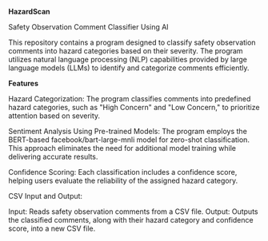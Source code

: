 **HazardScan**

Safety Observation Comment Classifier Using AI

This repository contains a program designed to classify safety observation comments into hazard categories based on their severity. The program utilizes natural language processing (NLP) capabilities provided by large language models (LLMs) to identify and categorize comments efficiently.

**Features**

Hazard Categorization:
The program classifies comments into predefined hazard categories, such as "High Concern" and "Low Concern," to prioritize attention based on severity.

Sentiment Analysis Using Pre-trained Models:
The program employs the BERT-based facebook/bart-large-mnli model for zero-shot classification. This approach eliminates the need for additional model training while delivering accurate results.

Confidence Scoring:
Each classification includes a confidence score, helping users evaluate the reliability of the assigned hazard category.

CSV Input and Output:

Input: Reads safety observation comments from a CSV file.
Output: Outputs the classified comments, along with their hazard category and confidence score, into a new CSV file.
